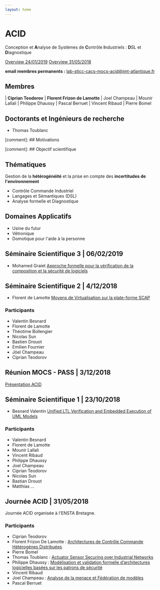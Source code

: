 ```yaml
---
layout: home
---
```


<h1>ACID</h1>

Conception et **A**nalyse de Systèmes de **C**ontrôle **I**ndustriels : **D**SL et **D**iagnostique

[Overview 24/01/2019](/assets/MOCS-ACID_190124.pptx)
[Overview 31/05/2018](Verification-MOCS_180531.pptx)

 **email membres permanents :** [lab-sticc-cacs-mocs-acid@imt-atlantique.fr](lab-sticc-cacs-mocs-acid@imt-atlantique.fr)

## Membres

| **Ciprian Teodorov** | **Florent Frizon de Lamotte**
| Joel Champeau | Mounir Lallali
| Philippe Dhaussy | Pascal Berruet
| Vincent Ribaud | Pierre Bomel

## Doctorants et Ingénieurs de recherche

- Thomas Toublanc


[comment]: ## Motivations

[comment]: ## Objectif scientifique

## Thématiques

Gestion de la **hétérogénéité** et la prise en compte des **incertitudes de l'environnement**

- Contrôle Commande Industriel
- Langages et Sémantiques (DSL)
- Analyse formelle et Diagnostique

## Domaines Applicatifs

- Usine du futur
- Vétronique
- Domotique pour l'aide à la personne

## Séminaire Scientifique 3 | 06/02/2019

- Mohamed Graiet [Approche formelle pour la
vérification de la composition et la
sécurité de logiciels](/assets/Scientific_Seminar___ACID_graiet-mohamed_1902.pdf)

## Séminaire Scientifique 2 | 4/12/2018

- Florent de Lamotte [Moyens de Virtualisation sur la
plate-forme SCAP](/assets/Scientific_Seminar___ACID_MoyensVirtualisationSCAP_1812.pdf)

### Participants

- Valentin Besnard
- Florent de Lamotte
- Théotime Bollengier
- Nicolas Sun
- Bastien Drouot
- Emilien Fournier
- Jöel Champeau
- Ciprian Teodorov


## Réunion MOCS - PASS | 3/12/2018

[Présentation ACID](/assets/MOCS_ACID_181202.pptx)

  
## Séminaire Scientifique 1 | 23/10/2018

- Besnard Valentin [Unified LTL Verification and Embedded Execution of UML Models](/assets/Scientific_Seminar___ACID_ValentinBesnard_1811.pdf)

### Participants

- Valentin Besnard
- Florent de Lamotte
- Mounir Lallali
- Vincent Ribaud
- Philippe Dhaussy
- Joel Champeau
- Ciprian Teodorov
- Nicolas Sun
- Bastian Drouot
- Matthias ...

## Journée ACID | 31/05/2018

Journée ACID organisée à l'ENSTA Bretagne.

### Participants

- Ciprian Teodorov
- Florent Frizon De Lamotte : [Architectures de Contrôle Commande Hétérogènes Distribuées](ensta_180531/PresentationACID_20180531_FdL.pdf)
- Pierre Bomel
- Thomas Toublanc : [Actuator Sensor Securing over Industrial Networks](ensta_180531/pres_Syleps_04-06-2018.pdf)
- Philippe Dhaussy : [Modélisation et validation formelle d’architectures logicielles basées sur les patrons de sécurité](ensta_180531/valid_ArchiSecu_ACID_14juin18.pdf)
- Vincent Ribaud
- Joel Champeau : [Analyse de la menace et Fédération de modèles](ensta_180531/FederationOfFederation-13-06-18.pptx)
- Pascal Berruet
